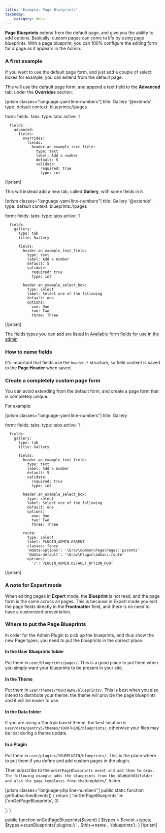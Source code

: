 ```yaml
---
title: 'Example: Page Blueprints'
taxonomy:
    category: docs
---
```


**Page Blueprints** extend from the default page, and give you the ability to add options. Basically, custom pages can come to life by using page blueprints. With a page blueprint, you can 100% configure the editing form for a page as it appears in the Admin.

### A first example

If you want to use the default page form, and just add a couple of select boxes for example, you can extend from the default page.

This will use the default page form, and append a text field to the **Advanced** tab, under the **Overrides** section:

[prism classes="language-yaml line-numbers"]
title: Gallery
'@extends':
    type: default
    context: blueprints://pages

form:
  fields:
    tabs:
      type: tabs
      active: 1

      fields:
        advanced:
          fields:
            overrides:
              fields:
                header.an_example_text_field:
                  type: text
                  label: Add a number
                  default: 5
                  validate:
                    required: true
                    type: int
[/prism]

This will instead add a new tab, called **Gallery**, with some fields in it.

[prism classes="language-yaml line-numbers"]
title: Gallery
'@extends':
    type: default
    context: blueprints://pages

form:
  fields:
    tabs:
      type: tabs
      active: 1

      fields:
        gallery:
          type: tab
          title: Gallery

          fields:
            header.an_example_text_field:
              type: text
              label: Add a number
              default: 5
              validate:
                required: true
                type: int

            header.an_example_select_box:
              type: select
              label: Select one of the following
              default: one
              options:
                one: One
                two: Two
                three: Three
[/prism]

The fields types you can add are listed in [Available form fields for use in the admin](../fields-available)

### How to name fields

It's important that fields use the `header.*` structure, so field content is saved to the **Page Header** when saved.

### Create a completely custom page form

You can avoid extending from the default form, and create a page form that is completely unique.

For example:

[prism classes="language-yaml line-numbers"]
title: Gallery

form:
  fields:
    tabs:
      type: tabs
      active: 1

      fields:
        gallery:
          type: tab
          title: Gallery

          fields:
            header.an_example_text_field:
              type: text
              label: Add a number
              default: 5
              validate:
                required: true
                type: int

            header.an_example_select_box:
              type: select
              label: Select one of the following
              default: one
              options:
                one: One
                two: Two
                three: Three

            route:
              type: select
              label: PLUGIN_ADMIN.PARENT
              classes: fancy
              '@data-options': '\Grav\Common\Page\Pages::parents'
              '@data-default': '\Grav\Plugin\admin::route'
              options:
                '/': PLUGIN_ADMIN.DEFAULT_OPTION_ROOT

[/prism]

### A note for Expert mode

When editing pages in **Expert** mode, the **Blueprint** is not read, and the page form is the same across all pages. This is because in Expert mode you edit the page fields directly in the **Frontmatter** field, and there is no need to have a customized presentation.

### Where to put the Page Blueprints

In order for the Admin Plugin to pick up the blueprints, and thus show the new Page types, you need to put the blueprints in the correct place.

#### In the User Blueprints folder

Put them in `user/blueprints/pages/`. This is a good place to put them when you simply want your blueprints to be present in your site.

#### In the Theme

Put them in `user/themes/YOURTHEME/blueprints/`. This is best when you also intend to distribute your theme: the theme will provide the page blueprints and it will be easier to use.

#### In the Data folder

If you are using a Gantry5 based theme, the best location is `user/data/gantry5/themes/YOURTHEME/blueprints/`, otherwise your files may be lost during a theme update.

#### In a Plugin

Put them in `user/plugins/YOURPLUGIN/blueprints/`. This is the place where to put them if you define and add custom pages in the plugin.

Then subscribe to the `onGetPageBlueprints event and add them to Grav. The following example adds the blueprints from the `blueprints/` folder and also the page templates from the `templates/` folder.

[prism classes="language-php line-numbers"]
public static function getSubscribedEvents()
{
  return [
    'onGetPageBlueprints' => ['onGetPageBlueprints', 0]

  ];
}

public function onGetPageBlueprints($event)
{
  $types = $event->types;
  $types->scanBlueprints('plugins://' . $this->name . '/blueprints');
}
[/prism]
